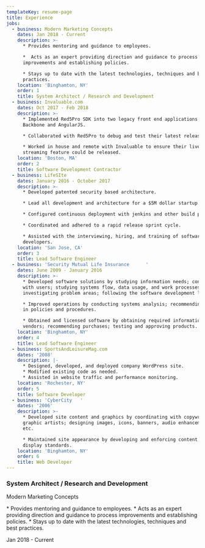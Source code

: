 ```yaml
---
templateKey: resume-page
title: Experience
jobs:
  - business: Modern Marketing Concepts
    dates: Jan 2018 - Current
    description: >-
      * Provides mentoring and guidance to employees. 

      *  Acts as an expert providing direction and guidance to process
      improvements and establishing policies.

      * Stays up to date with the latest technologies, techniques and best
      practices.
    location: 'Binghamton, NY'
    order: 1
    title: System Architect / Research and Development
  - business: Invaluable.com
    dates: Oct 2017 - Feb 2018
    description: >-
      * Implemented Red5Pro SDK into two legacy front end applications using
      Backbone and AngularJS. 

      * Collaborated with Red5Pro to debug and test their latest release.

      * Worked in house and remote with Invaluable to ensure their live video
      streaming feature could be released.
    location: 'Boston, MA'
    order: 2
    title: Software Development Contractor
  - business: LifeSIte
    dates: January 2016 - October 2017
    description: >-
      * Developed patented security based architecture.

      * Lead all development and architecture for a $5M dollar startup.

      * Configured continuous deployment with jenkins and other build processes.

      * Coordinated and adhered to a rapid release sprint cycle.

      * Assisted with the interviewing, hiring, and training of software
      developers.
    location: 'San Jose, CA'
    order: 3
    title: Lead Software Engineer
  - business: 'Security Mutual Life Insurance      '
    dates: June 2009 - January 2016
    description: >-
      * Developed software solutions by studying information needs; conferring
      with users; studying systems flow, data usage, and work processes;
      investigating problem areas; following the software development lifecycle.

      * Improved operations by conducting systems analysis; recommending changes
      in policies and procedures.

      * Obtained and licensed software by obtaining required information from
      vendors; recommending purchases; testing and approving products.
    location: 'Binghamton, NY'
    order: 4
    title: Lead Software Engineer
  - business: SportsAndLeisureMag.com
    dates: '2008'
    description: |-
      * Designed, developed, and deployed company WordPress site.
      * Modified existing code as needed.
      * Assisted in website traffic and performance monitoring.
    location: 'Rochester, NY'
    order: 5
    title: Software Developer
  - business: 'CyberCity   '
    dates: '2006'
    description: >-
      * Developed site content and graphics by coordinating with copywriters and
      graphic artists; designing images, icons, banners, audio enhancements,
      etc.

      * Maintained site appearance by developing and enforcing content and
      display standards.
    location: 'Binghamton, NY'
    order: 6
    title: Web Developer
---
```

<div class="resume-item d-flex flex-column flex-md-row mb-5"><div class="resume-content mr-auto"><h3 class="mb-0">System Architect / Research and Development</h3><div class="subheading mb-3">Modern Marketing Concepts</div><p>* Provides mentoring and guidance to employees. 
*  Acts as an expert providing direction and guidance to process improvements and establishing policies.
* Stays up to date with the latest technologies, techniques and best practices.</p></div><div class="resume-date text-md-right"><span class="text-primary">Jan 2018 - Current</span></div></div>

